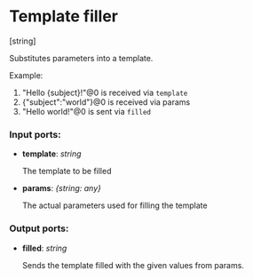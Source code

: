 # Template filler

[string]

Substitutes parameters into a template.

Example:

1. "Hello {subject}!"@0 is received via `template`
2. {"subject":"world"}@0 is received via params
3. "Hello world!"@0 is sent via `filled`

### Input ports:

* __template__: _string_

    The template to be filled



* __params__: _{string: any}_

    The actual parameters used for filling the template



### Output ports:

* __filled__: _string_

    Sends the template filled with the given values from params.



